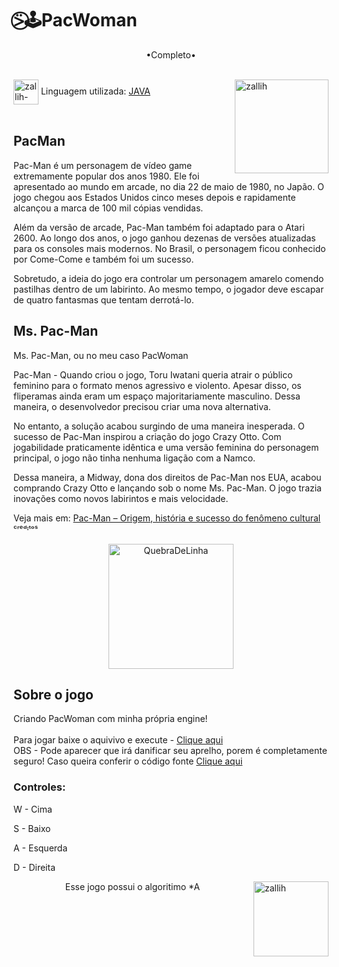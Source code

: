 # ⍩⃝🕹PacWoman

 <p align="middle"> •Completo• </p>
<div style="display: inline_block"><br>
  <img align="right" alt="zallih" width="150" src="https://media.discordapp.net/attachments/783761333358166056/872618413040730133/WhatsApp_Image_2021-08-04_at_19.42.37.jpeg?width=370&height=370">
  <img align="center" alt="zallih-JAVA" height="40" width="40" src="https://cdn.jsdelivr.net/gh/devicons/devicon/icons/java/java-original.svg">
  Linguagem utilizada: <a href="https://www.java.com/">JAVA</a><br><br>
</div>

<div>
  <h2>PacMan</h2>
Pac-Man é um personagem de vídeo game extremamente popular dos anos 1980. Ele foi apresentado ao mundo em arcade, no dia 22 de maio de 1980, no Japão. O jogo chegou aos Estados Unidos cinco meses depois e rapidamente alcançou a marca de 100 mil cópias vendidas.

Além da versão de arcade, Pac-Man também foi adaptado para o Atari 2600. Ao longo dos anos, o jogo ganhou dezenas de versões atualizadas para os consoles mais modernos. No Brasil, o personagem ficou conhecido por Come-Come e também foi um sucesso.

Sobretudo, a ideia do jogo era controlar um personagem amarelo comendo pastilhas dentro de um labirinto. Ao mesmo tempo, o jogador deve escapar de quatro fantasmas que tentam derrotá-lo.
</div>

<div>
  <h2>Ms. Pac-Man</h2>
  Ms. Pac-Man, ou no meu caso PacWoman
  
Pac-Man - Quando criou o jogo, Toru Iwatani queria atrair o público feminino para o formato menos agressivo e violento. Apesar disso, os fliperamas ainda eram um espaço majoritariamente masculino. Dessa maneira, o desenvolvedor precisou criar uma nova alternativa.

No entanto, a solução acabou surgindo de uma maneira inesperada. O sucesso de Pac-Man inspirou a criação do jogo Crazy Otto. Com jogabilidade praticamente idêntica e uma versão feminina do personagem principal, o jogo não tinha nenhuma ligação com a Namco.

Dessa maneira, a Midway, dona dos direitos de Pac-Man nos EUA, acabou comprando Crazy Otto e lançando sob o nome Ms. Pac-Man. O jogo trazia inovações como novos labirintos e mais velocidade.
  
  
  
  Veja mais em: <a href="https://segredosdomundo.r7.com/pac-man-historia/">Pac-Man – Origem, história e sucesso do fenômeno cultural</a> ᶜʳᵉᵈᶦᵗᵒˢ
</div>

  <p align="middle">
  <img width="200" alt="QuebraDeLinha" src="https://media.discordapp.net/attachments/783761333358166056/875852044928425984/divider-2461548_640.png">
  </p>

<div>
  <h2>Sobre o jogo</h2>
  
  Criando PacWoman com minha própria engine!
   <br><br>
  Para jogar baixe o aquivivo e execute - <a href="https://github.com/zallih/PacWoman/blob/main/PacWoman.jar?raw=true">Clique aqui </a>
  <br>
  OBS - Pode aparecer que irá danificar seu aprelho, porem é completamente seguro! Caso queira conferir o código fonte <a href="https://github.com/zallih/PacWoman/tree/main/PacWoman"> Clique aqui </a>
  
  <h3>Controles:</h3>
  
  W - Cima
  
  S - Baixo 
  
  A - Esquerda
  
  D - Direita
</div>

  <img align="right" alt="zallih" width="120" src="https://cdn.discordapp.com/attachments/882354770709479427/885547375156944906/my-octocat-1631200526625.png">
 <p align="middle">  Esse jogo possui o algoritimo *A</p>
